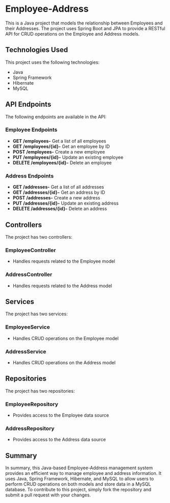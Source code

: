 # Employee-Address
This is a Java project that models the relationship between Employees and their Addresses. The project uses Spring Boot and JPA to provide a RESTful API for CRUD operations on the Employee and Address models.

## Technologies Used
This project uses the following technologies:
- Java
- Spring Framework
- Hibernate
- MySQL

## API Endpoints
The following endpoints are available in the API:

### Employee Endpoints
- **GET /employees-** Get a list of all employees
- **GET /employees/{id}-** Get an employee by ID
- **POST /employees-** Create a new employee
- **PUT /employees/{id}-** Update an existing employee
- **DELETE /employees/{id}-** Delete an employee

### Address Endpoints
- **GET /addresses-** Get a list of all addresses
- **GET /addresses/{id}-** Get an address by ID
- **POST /addresses-** Create a new address
- **PUT /addresses/{id}-** Update an existing address
- **DELETE /addresses/{id}-** Delete an address

## Controllers
The project has two controllers:
### EmployeeController
- Handles requests related to the Employee model

### AddressController
- Handles requests related to the Address model

## Services
The project has two services:
### EmployeeService
- Handles CRUD operations on the Employee model

### AddressService
- Handles CRUD operations on the Address model

## Repositories
The project has two repositories:
### EmployeeRepository
- Provides access to the Employee data source

### AddressRepository
- Provides access to the Address data source

## Summary
In summary, this Java-based Employee-Address management system provides an efficient way to manage employee and address information. It uses Java, Spring Framework, Hibernate, and MySQL to allow users to perform CRUD operations on both models and store data in a MySQL database. To contribute to this project, simply fork the repository and submit a pull request with your changes.
